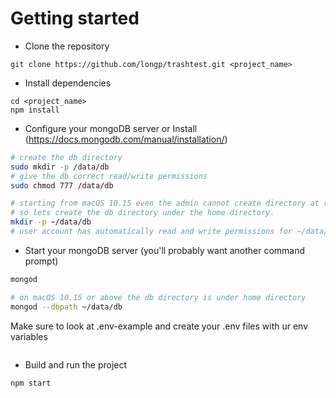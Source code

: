 
# Getting started
- Clone the repository
```
git clone https://github.com/longp/trashtest.git <project_name>
```
- Install dependencies
```
cd <project_name>
npm install
```
- Configure your mongoDB server or Install (https://docs.mongodb.com/manual/installation/)
```bash
# create the db directory
sudo mkdir -p /data/db
# give the db correct read/write permissions
sudo chmod 777 /data/db

# starting from macOS 10.15 even the admin cannot create directory at root
# so lets create the db directory under the home directory.
mkdir -p ~/data/db
# user account has automatically read and write permissions for ~/data/db.
```
- Start your mongoDB server (you'll probably want another command prompt)
```bash
mongod

# on macOS 10.15 or above the db directory is under home directory
mongod --dbpath ~/data/db
```
Make sure to look at .env-example and create your .env files with ur env variables
```

```
- Build and run the project
```
npm start
```